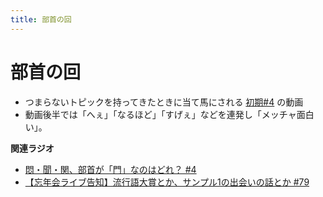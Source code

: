 ```yaml
---
title: 部首の回
---
```


# 部首の回


-   つまらないトピックを持ってきたときに当て馬にされる
    [初期#4](https://www.youtube.com/watch?v=v2vY-H1FAHM) の動画
-   動画後半では「へぇ」「なるほど」「すげぇ」などを連発し「メッチャ面白い」。

**関連ラジオ**

-   [悶・聞・関、部首が「門」なのはどれ？
    #4](https://www.youtube.com/watch?v=v2vY-H1FAHM)
-   [【忘年会ライブ告知】流行語大賞とか、サンプル1の出会いの話とか
    #79](https://www.youtube.com/watch?v=2iwZmLJ5OnE)
